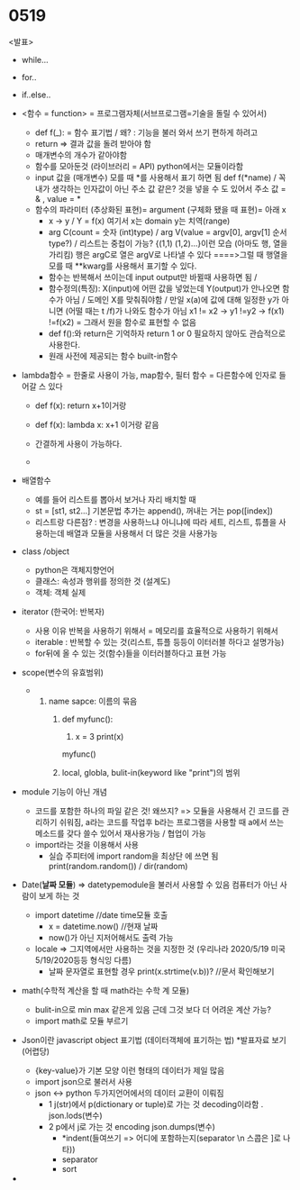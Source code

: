 # 0519

&lt;발표&gt;

* while...
* for..
* if..else..
* &lt;함수 = function&gt; = 프로그램자체\(서브프로그램=기술을 돌릴 수 있어서\)

  * def f\(\_\): = 함수 표기법 / 왜? : 기능을 불러 와서 쓰기 편하게 하려고 
  * return =&gt; 결과 값을 돌려 받아야 함 
  * 매개변수의 개수가 같아야함
  * 함수를 모아둔것 \(라이브러리 = API\) python에서는 모듈이라함
  * input 값을 \(매개변수\) 모를 때 \*를 사용해서 표기 하면 됨 def f\(\*name\) / 꼭 내가 생각하는 인자값이 아닌 주소 값 같은? 것을 넣을 수 도 있어서 주소 값 = & , value  = \*  
  * 함수의 파라미터 \(추상화된 표현\)= argument \(구체화 됐을 때 표현\)= 아래 x
    * x -&gt; y / Y = f\(x\) 여기서 x는 domain y는 치역\(range\) 
    * arg C\(count = 숫자 \(int\)type\) / arg V\(value = argv\[0\], argv\[1\] 순서type?\) / 리스트는 중첩이 가능? {\(1,1\) \(1,2\)...}이런 모습 \(아마도 행, 열을 가리킴\) 행은 argC로 열은 argV로 나타낼 수 있다 ====&gt;그럴 때 행열을 모를 때 \*\*kwarg를 사용해서 표기할 수 있다. 
    * 함수는 반복해서 쓰이는데 input output만 바뀔때 사용하면 됨 / 
    * 함수정의\(특징\): X\(input\)에 어떤 값을 넣었는데 Y\(output\)가 안나오면 함수가 아님 / 도메인 X를 맞춰줘야함  / 만일 x\(a\)에 값에 대해 일정한 y가 아니면 \(어떨 때는 t /f\)가 나와도 함수가 아님  x1 != x2 -&gt; y1 !=y2 -&gt; f\(x1\) !=f\(x2\) = 그래서 원을 함수로 표현할 수 없음
    * def f\(\):와 return은 기억하자 return 1 or 0 필요하지 않아도 관습적으로 사용한다.
    * 원래 사전에 제공되는 함수 built-in함수 

* lambda함수 = 한줄로 사용이 가능, map함수, 필터 함수 = 다른함수에 인자로 들어갈 스 있다 

  * def f\(x\): return x+1이거랑
  * def f\(x\): lambda x: x+1 이거랑 같음
  * 간결하게 사용이 가능하다.



  * 

* 배열함수 
  * 예를 들어 리스트를 뽑아서 보거나 자리 배치할 때 
  * st =  \[st1, st2...\] 기본문법 추가는 append\(\), 꺼내는 거는 pop\(\[index\]\)
  * 리스트랑 다른점? : 변경을 사용하느냐 아니냐에 따라 세트, 리스트, 튜플을 사용하는데 배열과 모듈을 사용해서 더 많은 것을 사용가능
* class /object 
  * python은 객체지향언어 
  * 클래스: 속성과 행위를 정의한 것 \(설계도\)
  * 객체: 객체 실제 
* iterator \(한국어: 반복자\)
  * 사용 이유 반복을 사용하기 위해서 = 메모리를 효율적으로 사용하기 위해서
  * iterable : 반복할 수 있는 것\(리스트, 튜플 등등이 이터러블 하다고 설명가능\)
  * for뒤에 올 수 있는 것\(함수\)들을 이터러블하다고 표현 가능
* scope\(변수의 유효범위\)
  * 1. name sapce: 이름의 묶음 
       1. def myfunc\(\):

          1. x = 3 print\(x\)

          myfunc\(\)

       2. local, globla, bulit-in\(keyword like "print"\)의 범위
* module 기능이 아닌 개념
  * 코드를 포함한 하나의 파일 같은 것! 왜쓰지? =&gt; 모듈을 사용해서 긴 코드를 관리하기 쉬워짐, a라는 코드를 작업후 b라는 프로그램을 사용할 때 a에서 쓰는 메소드를 갖다 쓸수 있어서 재사용가능 /  협업이 가능
  * import라는 것을 이용해서 사용 
    * 실습 주피터에 import random을 최상단 에 쓰면 됨 print\(random.random\(\)\) / dir\(random\)
* Date\(**날짜 모듈**\) =&gt; datetypemodule을 불러서 사용할 수 있음 컴퓨터가 아닌 사람이 보게 하는 것
  * import datetime //date time모듈 호출
    * x = datetime.now\(\) //현재 날짜
    * now\(\)가 아닌 지저어해서도 출력 가능
  * locale =&gt; 그지역에서만 사용하는 것을 지정한 것 \(우리나라 2020/5/19 미국 5/19/2020등등 형식잉 다름\) 
    * 날짜 문자열로 표현할 경우 print\(x.strtime\(v.b\)\)? //문서 확인해보기
* math\(수학적 계산을 할 때 math라는 수학 계 모듈\) 
  * bulit-in으로 min max 같은게 있음 근데 그것 보다 더 어려운 계산 가능?
  * import math로 모듈 부르기
* Json이란 javascript object 표기법 \(데이터객체에 표기하는 법\) \*발표자료 보기\(어렵당\)
  * {key-value}가 기본 모양 이런 형태의 데이터가 제일 많음
  * import json으로 불러서 사용
  * json &lt;-&gt; python 두가지언어에서의 데이터 교환이 이뤄짐
    * 1 j\(str\)에서 p\(dictionary or tuple\)로 가는 것 decoding이라함 . json.lods\(변수\)
    * 2 p에서 j로 가는 것 encoding json.dumps\(변수\) 
      * \*indent\(들여쓰기 =&gt; 어디에 포함하는지\(separator \n 스콥은 \]로 나타\)\)
      * separator
      * sort
* 




